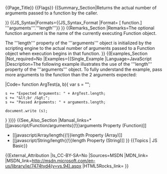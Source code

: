 {{Page_Title}}
{{Flags}}
{{Summary_Section|Returns the actual number of arguments passed to a function by the caller.

}}
{{JS_Syntax|Formats={{JS_Syntax_Format
|Format= [ function.] '''arguments'''.'''length'''}}
}}
{{Remarks_Section
|Remarks=The optional function argument is the name of the currently executing Function object.

The '''length''' property of the '''arguments''' object is initialized by the scripting engine to the actual number of arguments passed to a Function object when execution begins in that function.
}}
{{Examples_Section
|Not_required=No
|Examples={{Single_Example
|Language=JavaScript
|Description=The following example illustrates the use of the '''length''' property of the '''arguments''' object. To fully understand the example, pass more arguments to the function than the 2 arguments expected:

|Code= function ArgTest(a, b){
    var s = "";
 
    s += "Expected Arguments: " + ArgTest.length;
    s += "&lt;br /&gt;";
    s += "Passed Arguments: " + arguments.length;
 
    document.write (s);
 }
}}}}
{{See_Also_Section
|Manual_links=* [[javascript/Function/arguments{{!}}arguments Property (Function)]]
* [[javascript/Array/length{{!}}length Property (Array)]]
* [[javascript/String/length{{!}}length Property (String)]]
}}
{{Topics | JS Basic}}

{{External_Attribution
|Is_CC-BY-SA=No
|Sources=MSDN
|MDN_link=
|MSDN_link=http://msdn.microsoft.com/en-us/library/ie/7474tyd4(v=vs.94).aspx
|HTML5Rocks_link=
}}